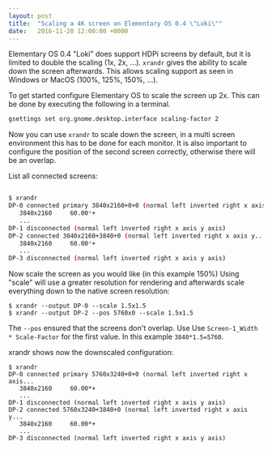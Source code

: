 ```yaml
---
layout: post
title:  "Scaling a 4K screen on Elementary OS 0.4 \"Loki\""
date:   2016-11-20 12:00:00 +0000
---
```


Elementary OS 0.4 "Loki" does support HDPi screens by default, but it is limited to double the scaling (1x, 2x, ...).
`xrandr` gives the ability to scale down the screen afterwards. This allows scaling support as seen in Windows or
MacOS (100%, 125%, 150%, ...).

<!--more-->

To get started configure Elementary OS to scale the screen up 2x. This can be done by executing the following in a terminal.


```bash
gsettings set org.gnome.desktop.interface scaling-factor 2
```

Now you can use `xrandr` to scale down the screen, in a multi screen environment this has to be done for each monitor.
It is also important to configure the position of the second screen correctly, otherwise there will be an overlap.

List all connected screens:
```bash

$ xrandr
DP-0 connected primary 3840x2160+0+0 (normal left inverted right x axis...
   3840x2160     60.00*+
   ...
DP-1 disconnected (normal left inverted right x axis y axis)
DP-2 connected 3840x2160+3840+0 (normal left inverted right x axis y...
   3840x2160     60.00*+
   ...
DP-3 disconnected (normal left inverted right x axis y axis)
```

Now scale the screen as you would like (in this example 150%) Using "scale" will use a greater resolution for rendering and afterwards scale everything down to the native screen resolution:
```
$ xrandr --output DP-0 --scale 1.5x1.5
$ xrandr --output DP-2 --pos 5760x0 --scale 1.5x1.5
```
The `--pos` ensured that the screens don't overlap. Use Use `Screen-1_Width * Scale-Factor` for the first value. In this example `3840*1.5=5760`.

xrandr shows now the downscaled configuration:
```
$ xrandr
DP-0 connected primary 5760x3240+0+0 (normal left inverted right x axis...
   3840x2160     60.00*+
   ...
DP-1 disconnected (normal left inverted right x axis y axis)
DP-2 connected 5760x3240+3840+0 (normal left inverted right x axis y...
   3840x2160     60.00*+
   ...
DP-3 disconnected (normal left inverted right x axis y axis)
```

